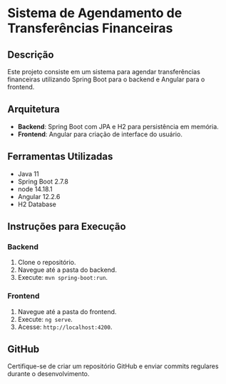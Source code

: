 # Sistema de Agendamento de Transferências Financeiras

## Descrição

Este projeto consiste em um sistema para agendar transferências financeiras utilizando Spring Boot para o backend e Angular para o frontend.

## Arquitetura

- **Backend**: Spring Boot com JPA e H2 para persistência em memória.
- **Frontend**: Angular para criação de interface do usuário.

## Ferramentas Utilizadas

- Java 11
- Spring Boot 2.7.8
- node 14.18.1
- Angular 12.2.6
- H2 Database

## Instruções para Execução

### Backend

1. Clone o repositório.
2. Navegue até a pasta do backend.
3. Execute: `mvn spring-boot:run`.

### Frontend

1. Navegue até a pasta do frontend.
2. Execute: `ng serve`.
3. Acesse: `http://localhost:4200`.

## GitHub

Certifique-se de criar um repositório GitHub e enviar commits regulares durante o desenvolvimento.
